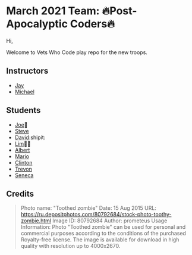 # March 2021 Team: 🔥Post-Apocalyptic Coders🔥

Hi,

Welcome to Vets Who Code play repo for the new troops.

## Instructors

- [Jay](https://twitter.com/JeromeHardaway)
- [Michael](https://twitter.com/MuddyBootsCode)

## Students

- [Joe](https://twitter.com/joer71560650):apple:
- [Steve](https://twitter.com/sa_lamoureux)
- [David](https://twitter.com/david_tetreau):shipit:
- [Lim](https://www.linkedin.com/in/sung-m-lim/)🍕🥓
- [Albert](https://twitter.com/djkalbert)
- [Mario](https://twitter.com/MarioDMitchell)
- [Clinton](https://twitter.com/ClintonHerndon3)
- [Trevon](https://twitter.com/Trey41741256)
- [Seneca](https://twitter.com/BrigadeChess)

## Credits

> Photo name: "Toothed zombie"
> Date: 15 Aug 2015
> URL: https://ru.depositphotos.com/80792684/stock-photo-toothy-zombie.html
> Image ID:	80792684
> Author:	prometeus
> Usage Information: Photo "Toothed zombie" can be used for personal and commercial purposes according to the conditions of the purchased Royalty-free license. The image is available for download in high quality with resolution up to 4000x2670.




